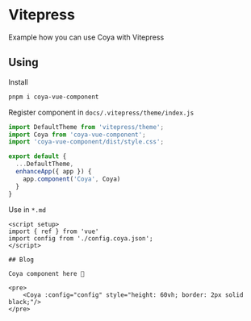 # Vitepress
Example how you can use Coya with Vitepress


## Using

Install
```bash
pnpm i coya-vue-component
```

Register component in `docs/.vitepress/theme/index.js`
```js
import DefaultTheme from 'vitepress/theme';
import Coya from 'coya-vue-component';
import 'coya-vue-component/dist/style.css';

export default {
  ...DefaultTheme,
  enhanceApp({ app }) {
    app.component('Coya', Coya)
  }
}
```

Use in `*.md`

```
<script setup>
import { ref } from 'vue'
import config from './config.coya.json';
</script>

## Blog

Coya component here 🤩

<pre>
    <Coya :config="config" style="height: 60vh; border: 2px solid black;"/>
</pre>
```
